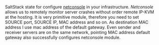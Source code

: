 SaltStack state for configure [netconsole](https://www.kernel.org/doc/Documentation/networking/netconsole.txtSaltStack ) in your infrastructure.
_Netconsole_ allows us to remotely monitor server crashes without order remote IP-KVM at the hosting.
It is very primitive module, therefore you need to set SOURCE port, SOURCE IP,  MAC address and so on.
As destination MAC address I use mac address of the default gateway. Even sender and receiver servers  are on the same network, pointing MAC address default gateway also successfully configures netconsole module.
